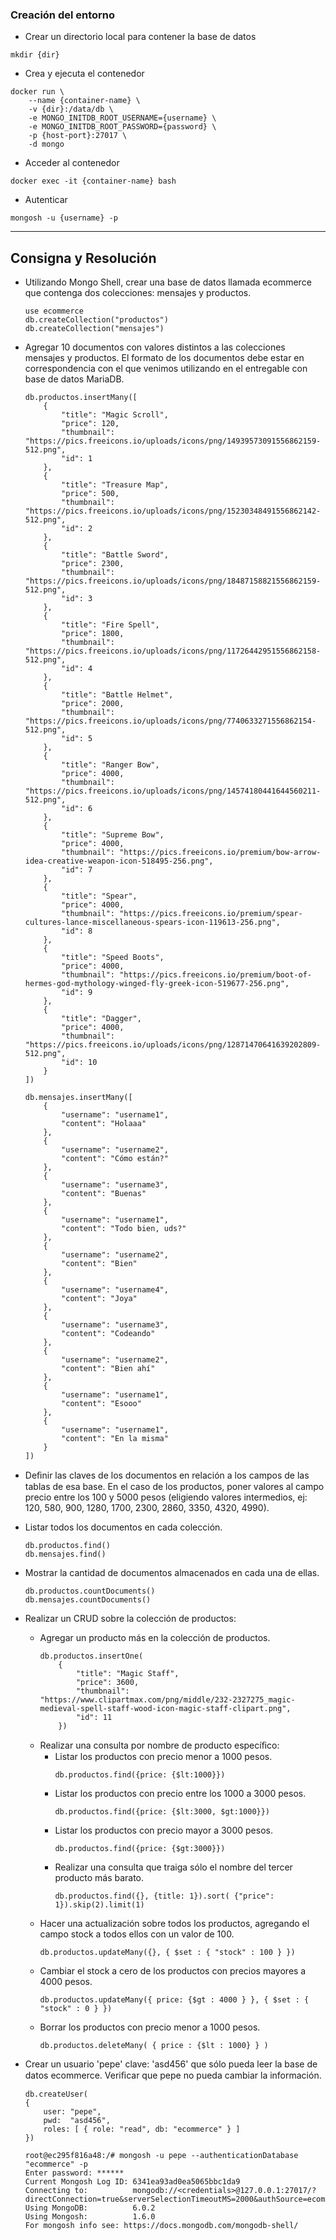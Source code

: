 ### Creación del entorno

- Crear un directorio local para contener la base de datos

```
mkdir {dir}
```

- Crea y ejecuta el contenedor

```
docker run \
    --name {container-name} \
    -v {dir}:/data/db \
    -e MONGO_INITDB_ROOT_USERNAME={username} \
    -e MONGO_INITDB_ROOT_PASSWORD={password} \
    -p {host-port}:27017 \
    -d mongo
```

- Acceder al contenedor

```
docker exec -it {container-name} bash
```

- Autenticar

```
mongosh -u {username} -p
```

---

## Consigna y Resolución

- Utilizando Mongo Shell, crear una base de datos llamada ecommerce que contenga dos colecciones: mensajes y productos.

  ```
  use ecommerce
  db.createCollection("productos")
  db.createCollection("mensajes")
  ```

- Agregar 10 documentos con valores distintos a las colecciones mensajes y productos. El formato de los documentos debe estar en correspondencia con el que venimos utilizando en el entregable con base de datos MariaDB.

  ```
  db.productos.insertMany([
      {
          "title": "Magic Scroll",
          "price": 120,
          "thumbnail": "https://pics.freeicons.io/uploads/icons/png/14939573091556862159-512.png",
          "id": 1
      },
      {
          "title": "Treasure Map",
          "price": 500,
          "thumbnail": "https://pics.freeicons.io/uploads/icons/png/15230348491556862142-512.png",
          "id": 2
      },
      {
          "title": "Battle Sword",
          "price": 2300,
          "thumbnail": "https://pics.freeicons.io/uploads/icons/png/18487158821556862159-512.png",
          "id": 3
      },
      {
          "title": "Fire Spell",
          "price": 1800,
          "thumbnail": "https://pics.freeicons.io/uploads/icons/png/11726442951556862158-512.png",
          "id": 4
      },
      {
          "title": "Battle Helmet",
          "price": 2000,
          "thumbnail": "https://pics.freeicons.io/uploads/icons/png/7740633271556862154-512.png",
          "id": 5
      },
      {
          "title": "Ranger Bow",
          "price": 4000,
          "thumbnail": "https://pics.freeicons.io/uploads/icons/png/14574180441644560211-512.png",
          "id": 6
      },
      {
          "title": "Supreme Bow",
          "price": 4000,
          "thumbnail": "https://pics.freeicons.io/premium/bow-arrow-idea-creative-weapon-icon-518495-256.png",
          "id": 7
      },
      {
          "title": "Spear",
          "price": 4000,
          "thumbnail": "https://pics.freeicons.io/premium/spear-cultures-lance-miscellaneous-spears-icon-119613-256.png",
          "id": 8
      },
      {
          "title": "Speed Boots",
          "price": 4000,
          "thumbnail": "https://pics.freeicons.io/premium/boot-of-hermes-god-mythology-winged-fly-greek-icon-519677-256.png",
          "id": 9
      },
      {
          "title": "Dagger",
          "price": 4000,
          "thumbnail": "https://pics.freeicons.io/uploads/icons/png/12871470641639202809-512.png",
          "id": 10
      }
  ])
  ```

  ```
  db.mensajes.insertMany([
      {
          "username": "username1",
          "content": "Holaaa"
      },
      {
          "username": "username2",
          "content": "Cómo están?"
      },
      {
          "username": "username3",
          "content": "Buenas"
      },
      {
          "username": "username1",
          "content": "Todo bien, uds?"
      },
      {
          "username": "username2",
          "content": "Bien"
      },
      {
          "username": "username4",
          "content": "Joya"
      },
      {
          "username": "username3",
          "content": "Codeando"
      },
      {
          "username": "username2",
          "content": "Bien ahí"
      },
      {
          "username": "username1",
          "content": "Esooo"
      },
      {
          "username": "username1",
          "content": "En la misma"
      }
  ])
  ```

- Deﬁnir las claves de los documentos en relación a los campos de las tablas de esa base. En el caso de los productos, poner valores al campo precio entre los 100 y 5000 pesos (eligiendo valores intermedios, ej: 120, 580, 900, 1280, 1700, 2300, 2860, 3350, 4320, 4990).

- Listar todos los documentos en cada colección.

  ```
  db.productos.find()
  db.mensajes.find()
  ```

- Mostrar la cantidad de documentos almacenados en cada una de ellas.

  ```
  db.productos.countDocuments()
  db.mensajes.countDocuments()
  ```

- Realizar un CRUD sobre la colección de productos:

  - Agregar un producto más en la colección de productos.
    ```
    db.productos.insertOne(
        {
            "title": "Magic Staff",
            "price": 3600,
            "thumbnail": "https://www.clipartmax.com/png/middle/232-2327275_magic-medieval-spell-staff-wood-icon-magic-staff-clipart.png",
            "id": 11
        })
    ```
  - Realizar una consulta por nombre de producto especíﬁco:
    - Listar los productos con precio menor a 1000 pesos.
      ```
      db.productos.find({price: {$lt:1000}})
      ```
    - Listar los productos con precio entre los 1000 a 3000 pesos.
      ```
      db.productos.find({price: {$lt:3000, $gt:1000}})
      ```
    - Listar los productos con precio mayor a 3000 pesos.
      ```
      db.productos.find({price: {$gt:3000}})
      ```
    - Realizar una consulta que traiga sólo el nombre del tercer producto más barato.
      ```
      db.productos.find({}, {title: 1}).sort( {"price": 1}).skip(2).limit(1)
      ```
  - Hacer una actualización sobre todos los productos, agregando el campo stock a todos ellos con un valor de 100.
    ```
    db.productos.updateMany({}, { $set : { "stock" : 100 } })
    ```
  - Cambiar el stock a cero de los productos con precios mayores a 4000 pesos.
    ```
    db.productos.updateMany({ price: {$gt : 4000 } }, { $set : { "stock" : 0 } })
    ```
  - Borrar los productos con precio menor a 1000 pesos.
    ```
    db.productos.deleteMany( { price : {$lt : 1000} } )
    ```

- Crear un usuario 'pepe' clave: 'asd456' que sólo pueda leer la base de datos ecommerce. Veriﬁcar que pepe no pueda cambiar la información.

  ```
  db.createUser(
  {
      user: "pepe",
      pwd:  "asd456",
      roles: [ { role: "read", db: "ecommerce" } ]
  })
  ```

  ```
  root@ec295f816a48:/# mongosh -u pepe --authenticationDatabase "ecommerce" -p
  Enter password: ******
  Current Mongosh Log ID: 6341ea93ad0ea5065bbc1da9
  Connecting to:          mongodb://<credentials>@127.0.0.1:27017/?directConnection=true&serverSelectionTimeoutMS=2000&authSource=ecommerce&appName=mongosh+1.6.0
  Using MongoDB:          6.0.2
  Using Mongosh:          1.6.0
  For mongosh info see: https://docs.mongodb.com/mongodb-shell/
  ```
